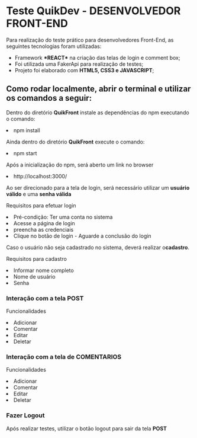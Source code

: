 <h1>Teste QuikDev - DESENVOLVEDOR FRONT-END</h1>
<p>Para realização do teste prático para desenvolvedores Front-End, as seguintes tecnologias foram utilizadas:

<ul>
    <li>Framework <strong>*REACT*</strong> na criação das telas de login e comment box;</li>
    <li>Foi utilizada uma FakerApi para realização de testes;</li>
    <li>Projeto foi elaborado com <strong>HTML5, CSS3 e JAVASCRIPT</strong>;</li>
</ul>

<h2>Como rodar localmente, abrir o terminal e utilizar os comandos a seguir:</h2>

<p>Dentro do diretório <strong>QuikFront</strong> instale as dependências do npm executando o comando:</p>

<li>npm install</li>

<p>Ainda dentro do diretório <strong>QuikFront</strong> execute o comando:</p>

<li>npm start</li>


Após a inicialização do npm, será aberto um link no browser

<li>http://localhost:3000/</li>

Ao ser direcionado para a tela de login, será necessário utilizar um <strong>usuário válido</strong> e uma <strong>senha válida</strong>

<p>Requisitos para efetuar login</p>

<li>Pré-condição: Ter uma conta no sistema</li>

<li>Acesse a página de login</i>

<li>preencha as credenciais</i>

<li>Clique no botão de login - Aguarde a conclusão do login</li>

Caso o usuário não seja cadastrado no sistema, deverá realizar o<strong>cadastro</strong>.

<p>Requisitos para cadastro</p>

<li>Informar nome completo</i>

<li>Nome de usuário</i>

<li>Senha</i>

<h3>Interação com a tela <strong>POST</strong></h3>
<p> Funcionalidades </p>

<li>Adicionar</i>

<li>Comentar</i>

<li>Editar</i>

<li>Deletar</i>

<h3>Interação com a tela de <strong>COMENTARIOS</strong></h3>
<p>Funcionalidades</p>

<li>Adicionar</i>

<li>Comentar</i>

<li>Editar</i>

<li>Deletar</i>

<h3>Fazer Logout</h3>

<p>Após realizar testes, utilizar o botão logout para sair da tela <strong>POST</strong></p>
